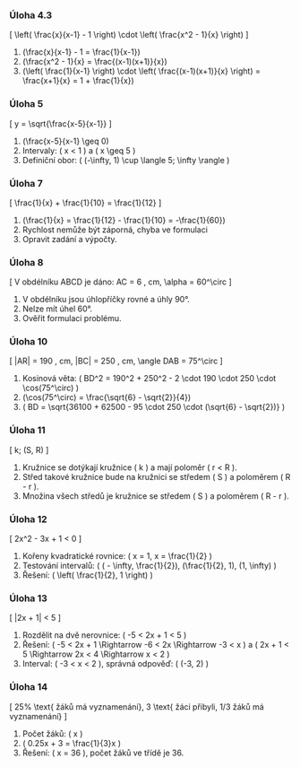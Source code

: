 ### Úloha 4.3
\[
\left( \frac{x}{x-1} - 1 \right) \cdot \left( \frac{x^2 - 1}{x} \right)
\]
1. \(\frac{x}{x-1} - 1 = \frac{1}{x-1}\)
2. \(\frac{x^2 - 1}{x} = \frac{(x-1)(x+1)}{x}\)
3. \(\left( \frac{1}{x-1} \right) \cdot \left( \frac{(x-1)(x+1)}{x} \right) = \frac{x+1}{x} = 1 + \frac{1}{x}\)

### Úloha 5
\[ y = \sqrt{\frac{x-5}{x-1}} \]
1. \(\frac{x-5}{x-1} \geq 0\)
2. Intervaly: \( x < 1 \) a \( x \geq 5 \)
3. Definiční obor: \( (-\infty, 1) \cup \langle 5; \infty \rangle \)

### Úloha 7
\[
\frac{1}{x} + \frac{1}{10} = \frac{1}{12}
\]
1. \(\frac{1}{x} = \frac{1}{12} - \frac{1}{10} = -\frac{1}{60}\)
2. Rychlost nemůže být záporná, chyba ve formulaci
3. Opravit zadání a výpočty.

### Úloha 8
\[ V obdélníku ABCD je dáno: AC = 6 \, cm, \alpha = 60^\circ \]
1. V obdélníku jsou úhlopříčky rovné a úhly 90°.
2. Nelze mít úhel 60°.
3. Ověřit formulaci problému.

### Úloha 10
\[ |AR| = 190 \, cm, |BC| = 250 \, cm, \angle DAB = 75^\circ \]
1. Kosinová věta: \( BD^2 = 190^2 + 250^2 - 2 \cdot 190 \cdot 250 \cdot \cos(75^\circ) \)
2. \(\cos(75^\circ) = \frac{\sqrt{6} - \sqrt{2}}{4}\)
3. \( BD = \sqrt{36100 + 62500 - 95 \cdot 250 \cdot (\sqrt{6} - \sqrt{2})} \)

### Úloha 11
\[ k; (S, R) \]
1. Kružnice se dotýkají kružnice \( k \) a mají poloměr \( r < R \).
2. Střed takové kružnice bude na kružnici se středem \( S \) a poloměrem \( R - r \).
3. Množina všech středů je kružnice se středem \( S \) a poloměrem \( R - r \).

### Úloha 12
\[ 2x^2 - 3x + 1 < 0 \]
1. Kořeny kvadratické rovnice: \( x = 1, x = \frac{1}{2} \)
2. Testování intervalů: \( ( - \infty, \frac{1}{2}), (\frac{1}{2}, 1), (1, \infty) \)
3. Řešení: \( \left( \frac{1}{2}, 1 \right) \)

### Úloha 13
\[ |2x + 1| < 5 \]
1. Rozdělit na dvě nerovnice: \( -5 < 2x + 1 < 5 \)
2. Řešení: \( -5 < 2x + 1 \Rightarrow -6 < 2x \Rightarrow -3 < x \) a \( 2x + 1 < 5 \Rightarrow 2x < 4 \Rightarrow x < 2 \)
3. Interval: \( -3 < x < 2 \), správná odpověď: \( (-3, 2) \)

### Úloha 14
\[ 25\% \text{ žáků má vyznamenání}, 3 \text{ žáci přibyli, 1/3 žáků má vyznamenání} \]
1. Počet žáků: \( x \)
2. \( 0.25x + 3 = \frac{1}{3}x \)
3. Řešení: \( x = 36 \), počet žáků ve třídě je 36.
